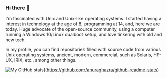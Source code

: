 ### Hi there 👋

I'm fascinated with Unix and Unix-like operating systems. I started having a interest in technology at the age of 8, programming at 14, and, here we are today. Huge advocate of the open-source community, using a computer running a Windows 10/Linux dualboot setup, and love tinkering with old and new tech.

In my profile, you can find repositories filled with source code from various Unix operating systems, ancient, modern, commercial, such as Solaris, HP-UX, IRIX, etc., among other things.

![My GitHub stats](https://github-readme-stats.vercel.app/api?username=calmsacibis995)](https://github.com/anuraghazra/github-readme-stats)
